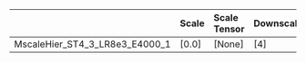 |                                | Scale   | Scale Tensor   | Downscale   | Learning rate   | Best MSE             | Best SSIM            |
|:-------------------------------|:--------|:---------------|:------------|:----------------|:---------------------|:---------------------|
| MscaleHier_ST4_3_LR8e3_E4000_1 | [0.0]   | [None]         | [4]         | [0.008]         | [26.398870944976807] | [0.8332651481894745] |